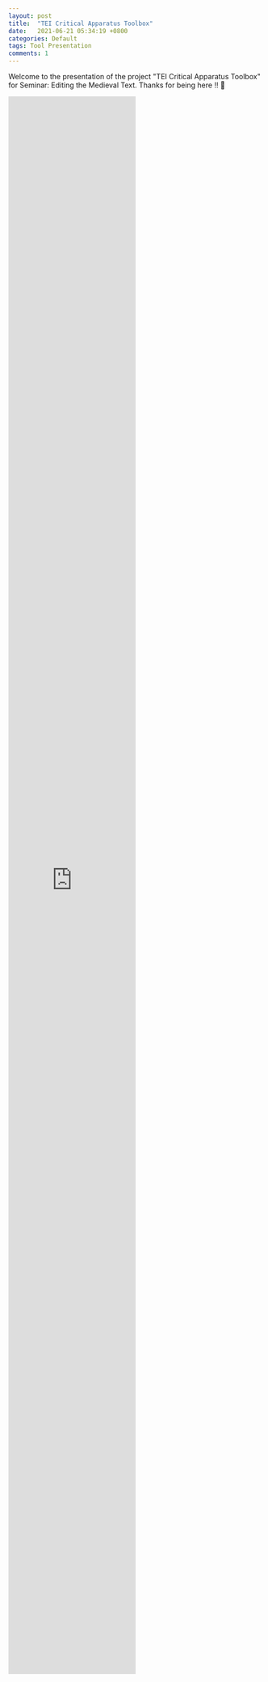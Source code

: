 ```yaml
---
layout: post
title:  "TEI Critical Apparatus Toolbox"
date:   2021-06-21 05:34:19 +0800
categories: Default
tags: Tool Presentation
comments: 1
---
```

<p>Welcome to the presentation of the project "TEI Critical Apparatus Toolbox" for Seminar: Editing the Medieval Text. Thanks for being here !! 🙂 </p>

<iframe src="https://docs.google.com/presentation/d/e/2PACX-1vTl8WOP1BnWMyS6t-ZpVkeg4ytlbr6E_VWAHVIvgUl6rdfsHdwHPz1ONS94s2yyVp_lT5by4WhIBcPC/embed?start=false&loop=false&delayms=60000" frameborder="0" width="50%" height="80%" allowfullscreen="true" mozallowfullscreen="true" webkitallowfullscreen="true"></iframe>
